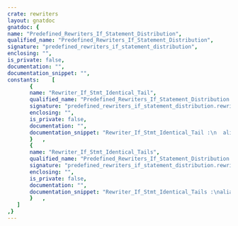```yaml
---
crate: rewriters
layout: gnatdoc
gnatdoc: {
name: "Predefined_Rewriters_If_Statement_Distribution",
qualified_name: "Predefined_Rewriters_If_Statement_Distribution",
signature: "predefined_rewriters_if_statement_distribution",
enclosing: "",
is_private: false,
documentation: "",
documentation_snippet: "",
constants:    [
       {
       name: "Rewriter_If_Stmt_Identical_Tail",
       qualified_name: "Predefined_Rewriters_If_Statement_Distribution.Rewriter_If_Stmt_Identical_Tail",
       signature: "predefined_rewriters_if_statement_distribution.rewriter_if_stmt_identical_tail",
       enclosing: "",
       is_private: false,
       documentation: "",
       documentation_snippet: "Rewriter_If_Stmt_Identical_Tail :\n  aliased constant Rewriter_Find_And_Replace :=\n  Make_Rewriter_Find_And_Replace\n    (Make_Pattern\n       (\"if $S_Cond then $M_Stmts_True; $S_Stmt; \" &\n        \"else $M_Stmts_False; $S_Stmt; end if;\",\n        If_Stmt_Rule),\n     Make_Pattern\n       (\"if $S_Cond then $M_Stmts_True; \" &\n        \"else $M_Stmts_False; end if; $S_Stmt;\",\n        Stmts_Rule));",
       }   ,
       {
       name: "Rewriter_If_Stmt_Identical_Tails",
       qualified_name: "Predefined_Rewriters_If_Statement_Distribution.Rewriter_If_Stmt_Identical_Tails",
       signature: "predefined_rewriters_if_statement_distribution.rewriter_if_stmt_identical_tails",
       enclosing: "",
       is_private: false,
       documentation: "",
       documentation_snippet: "Rewriter_If_Stmt_Identical_Tails :\naliased constant Rewriter_Repeat :=\n  Make_Rewriter_Repeat (Rewriter_If_Stmt_Identical_Tail);",
       }   ,
   ]
,}
---
```

